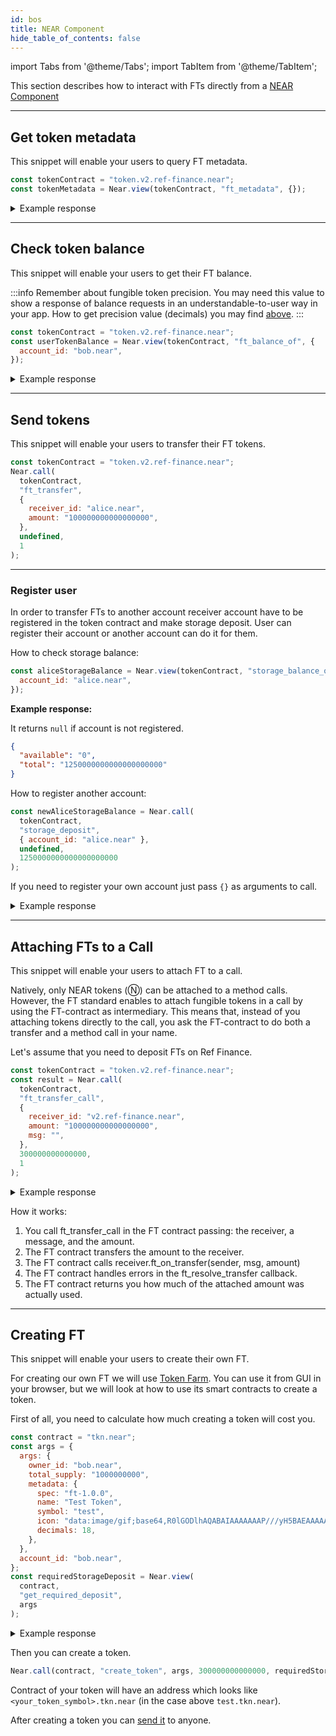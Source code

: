 ```yaml
---
id: bos
title: NEAR Component
hide_table_of_contents: false
---
```


import Tabs from '@theme/Tabs';
import TabItem from '@theme/TabItem';

This section describes how to interact with FTs directly from a [NEAR Component](../../../bos/components.md)

---

## Get token metadata

This snippet will enable your users to query FT metadata.

```js
const tokenContract = "token.v2.ref-finance.near";
const tokenMetadata = Near.view(tokenContract, "ft_metadata", {});
```

<details>
<summary>Example response</summary>
<p>

```json
{
  "spec": "ft-1.0.0",
  "name": "Ref Finance Token",
  "symbol": "REF",
  "icon": "data:image/svg+xml,%3Csvg xmlns='http://www.w3.org/2000/svg' viewBox='16 24 248 248' style='background: %23000'%3E%3Cpath d='M164,164v52h52Zm-45-45,20.4,20.4,20.6-20.6V81H119Zm0,18.39V216h41V137.19l-20.6,20.6ZM166.5,81H164v33.81l26.16-26.17A40.29,40.29,0,0,0,166.5,81ZM72,153.19V216h43V133.4l-11.6-11.61Zm0-18.38,31.4-31.4L115,115V81H72ZM207,121.5h0a40.29,40.29,0,0,0-7.64-23.66L164,133.19V162h2.5A40.5,40.5,0,0,0,207,121.5Z' fill='%23fff'/%3E%3Cpath d='M189 72l27 27V72h-27z' fill='%2300c08b'/%3E%3C/svg%3E%0A",
  "reference": null,
  "reference_hash": null,
  "decimals": 18
}
```

</p>
</details>

---

## Check token balance

This snippet will enable your users to get their FT balance.

:::info
Remember about fungible token precision. You may need this value to show a response of balance requests in an understandable-to-user way in your app. How to get precision value (decimals) you may find [above](#get-token-metadata).
:::

```js
const tokenContract = "token.v2.ref-finance.near";
const userTokenBalance = Near.view(tokenContract, "ft_balance_of", {
  account_id: "bob.near",
});
```

<details>
<summary>Example response</summary>
<p>

```json
"3479615037675962643842"
```

</p>
</details>

---

## Send tokens

This snippet will enable your users to transfer their FT tokens.

```js
const tokenContract = "token.v2.ref-finance.near";
Near.call(
  tokenContract,
  "ft_transfer",
  {
    receiver_id: "alice.near",
    amount: "100000000000000000",
  },
  undefined,
  1
);
```

<hr class="subsection" />

### Register user

In order to transfer FTs to another account receiver account have to be registered in the token contract and make storage deposit. User can register their account or another account can do it for them.

How to check storage balance:

```js
const aliceStorageBalance = Near.view(tokenContract, "storage_balance_of", {
  account_id: "alice.near",
});
```

**Example response:**

It returns `null` if account is not registered.

```json
{
  "available": "0",
  "total": "1250000000000000000000"
}
```

How to register another account:

```js
const newAliceStorageBalance = Near.call(
  tokenContract,
  "storage_deposit",
  { account_id: "alice.near" },
  undefined,
  1250000000000000000000
);
```

If you need to register your own account just pass `{}` as arguments to call.

<details>
<summary>Example response</summary>
<p>

```json
{
  "available": "0",
  "total": "1250000000000000000000"
}
```

</p>
</details>

---

## Attaching FTs to a Call

This snippet will enable your users to attach FT to a call.

Natively, only NEAR tokens (Ⓝ) can be attached to a method calls. However, the FT standard enables to attach fungible tokens in a call by using the FT-contract as intermediary. This means that, instead of you attaching tokens directly to the call, you ask the FT-contract to do both a transfer and a method call in your name.

Let's assume that you need to deposit FTs on Ref Finance.

```js
const tokenContract = "token.v2.ref-finance.near";
const result = Near.call(
  tokenContract,
  "ft_transfer_call",
  {
    receiver_id: "v2.ref-finance.near",
    amount: "100000000000000000",
    msg: "",
  },
  300000000000000,
  1
);
```

<details>
<summary>Example response</summary>
<p>

```json
'100000000000000000'
```

</p>
</details>

How it works:

1. You call ft_transfer_call in the FT contract passing: the receiver, a message, and the amount.
2. The FT contract transfers the amount to the receiver.
3. The FT contract calls receiver.ft_on_transfer(sender, msg, amount)
4. The FT contract handles errors in the ft_resolve_transfer callback.
5. The FT contract returns you how much of the attached amount was actually used.

---

## Creating FT

This snippet will enable your users to create their own FT.

For creating our own FT we will use [Token Farm](https://tkn.farm/). You can use it from GUI in your browser, but we will look at how to use its smart contracts to create a token.

First of all, you need to calculate how much creating a token will cost you.

```js
const contract = "tkn.near";
const args = {
  args: {
    owner_id: "bob.near",
    total_supply: "1000000000",
    metadata: {
      spec: "ft-1.0.0",
      name: "Test Token",
      symbol: "test",
      icon: "data:image/gif;base64,R0lGODlhAQABAIAAAAAAAP///yH5BAEAAAAALAAAAAABAAEAAAIBRAA7",
      decimals: 18,
    },
  },
  account_id: "bob.near",
};
const requiredStorageDeposit = Near.view(
  contract,
  "get_required_deposit",
  args
);
```

<details>
<summary>Example response</summary>
<p>

```json
'2234830000000000000000000'
```

</p>
</details>

Then you can create a token.

```js
Near.call(contract, "create_token", args, 300000000000000, requiredStorageDeposit);
```

Contract of your token will have an address which looks like `<your_token_symbol>.tkn.near` (in the case above `test.tkn.near`).

After creating a token you can [send it](#send-tokens) to anyone.
